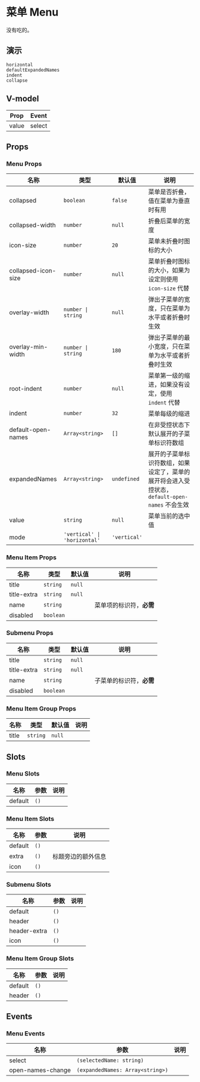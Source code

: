 # 菜单 Menu
没有吃的。
<!--single-column-->
## 演示
```demo
horizontal
defaultExpandedNames
indent
collapse
```

## V-model
|Prop|Event|
|-|-|
|value|select|

## Props
### Menu Props
|名称|类型|默认值|说明|
|-|-|-|-|
|collapsed|`boolean`|`false`|菜单是否折叠，值在菜单为垂直时有用|
|collapsed-width|`number`|`null`|折叠后菜单的宽度|
|icon-size|`number`|`20`|菜单未折叠时图标的大小|
|collapsed-icon-size|`number`|`null`|菜单折叠时图标的大小，如果为设定则使用 `icon-size` 代替|
|overlay-width|`number \| string`|`null`|弹出子菜单的宽度，只在菜单为水平或者折叠时生效|
|overlay-min-width|`number \| string`|`180`|弹出子菜单的最小宽度，只在菜单为水平或者折叠时生效|
|root-indent|`number`|`null`|菜单第一级的缩进，如果没有设定，使用 `indent` 代替|
|indent|`number`|`32`|菜单每级的缩进|
|default-open-names|`Array<string>`|`[]`|在非受控状态下默认展开的子菜单标识符数组|
|expandedNames|`Array<string>`|`undefined`|展开的子菜单标识符数组，如果设定了，菜单的展开将会进入受控状态，`default-open-names` 不会生效|
|value|`string`|`null`|菜单当前的选中值|
|mode|`'vertical' \| 'horizontal'`|`'vertical'`||

### Menu Item Props
|名称|类型|默认值|说明|
|-|-|-|-|
|title|`string`|`null`||
|title-extra|`string`|`null`||
|name|`string`||菜单项的标识符，**必需**|
|disabled|`boolean`|||

### Submenu Props
|名称|类型|默认值|说明|
|-|-|-|-|
|title|`string`|`null`||
|title-extra|`string`|`null`||
|name|`string`||子菜单的标识符，**必需**|
|disabled|`boolean`|||

### Menu Item Group Props
|名称|类型|默认值|说明|
|-|-|-|-|
|title|`string`|`null`||

## Slots
### Menu Slots
|名称|参数|说明|
|-|-|-|
|default|`()`||

### Menu Item Slots
|名称|参数|说明|
|-|-|-|
|default|`()`||
|extra|`()`|标题旁边的额外信息|
|icon|`()`||

### Submenu Slots
|名称|参数|说明|
|-|-|-|
|default|`()`||
|header|`()`||
|header-extra|`()`||
|icon|`()`||

### Menu Item Group Slots
|名称|参数|说明|
|-|-|-|
|default|`()`||
|header|`()`||

## Events
### Menu Events
|名称|参数|说明|
|-|-|-|
|select|`(selectedName: string)`||
|open-names-change|`(expandedNames: Array<string>)`||


